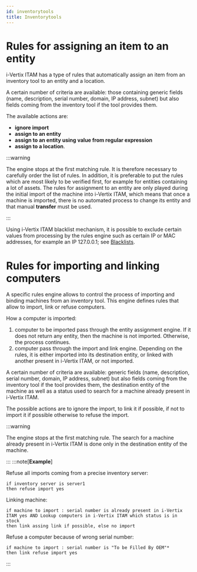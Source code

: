 ```yaml
---
id: inventorytools
title: Inventorytools
---
```


# Rules for assigning an item to an entity

i-Vertix ITAM has a type of rules that automatically assign an item from an
inventory tool to an entity and a location.

A certain number of criteria are available: those containing generic
fields (name, description, serial number, domain, IP address, subnet)
but also fields coming from the inventory tool if the tool provides
them.

The available actions are:

- **ignore import**
- **assign to an entity**
- **assign to an entity using value from regular expression**
- **assign to a location**.

:::warning

The engine stops at the first matching rule. It is therefore necessary
to carefully order the list of rules. In addition, it is preferable to
put the rules which are most likely to be verified first, for example
for entities containing a lot of assets. The rules for assignment to
an entity are only played during the initial import of the machine
into i-Vertix ITAM, which means that once a machine is imported, there is no
automated process to change its entity and that manual **transfer**
must be used.

:::

Using i-Vertix ITAM blacklist mechanism, it is possible to exclude certain values
​​from processing by the rules engine such as certain IP or MAC addresses,
for example an IP 127.0.0.1; see
[Blacklists](/asset-management/modules/administration/rules/rulesmanagement).

# Rules for importing and linking computers

A specific rules engine allows to control the process of importing and
binding machines from an inventory tool. This engine defines rules that
allow to import, link or refuse computers.

How a computer is imported:

1.  computer to be imported pass through the entity assignment engine.
    If it does not return any entity, then the machine is not imported.
    Otherwise, the process continues.
2.  computer pass through the import and link engine. Depending on the
    rules, it is either imported into its destination entity, or linked
    with another present in i-Vertix ITAM, or not imported.

A certain number of criteria are available: generic fields (name,
description, serial number, domain, IP address, subnet) but also fields
coming from the inventory tool if the tool provides them, the
destination entity of the machine as well as a status used to search for
a machine already present in i-Vertix ITAM.

The possible actions are to ignore the import, to link it if possible,
if not to import it if possible otherwise to refuse the import.

:::warning

The engine stops at the first matching rule. The search for a machine
already present in i-Vertix ITAM is done only in the destination entity of the
machine.

:::
:::note[**Example**]

Refuse all imports coming from a precise inventory server:

``` 
if inventory server is server1
then refuse import yes
```

Linking machine:

``` 
if machine to import : serial number is already present in i-Vertix ITAM yes AND Lookup computers in i-Vertix ITAM which status is in stock
then link assing link if possible, else no import
```

Refuse a computer because of wrong serial number:

``` 
if machine to import : serial number is "To be Filled By OEM"* 
then link refuse import yes
```
:::
